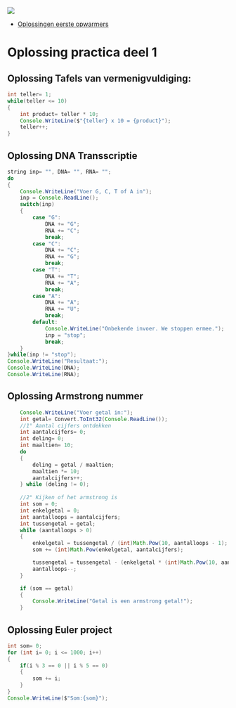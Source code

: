 
![](../assets/infoclip.png)

* [Oplossingen eerste opwarmers](https://ap.cloud.panopto.eu/Panopto/Pages/Viewer.aspx?id=be06eb23-fc0f-4863-93e1-ac79008c180a)

# Oplossing practica deel 1
## Oplossing Tafels van vermenigvuldiging:
```java
int teller= 1;
while(teller <= 10)
{
    int product= teller * 10;
    Console.WriteLine($"{teller} x 10 = {product}");
    teller++;
}
```

## Oplossing DNA Transscriptie
```java
string inp= "", DNA= "", RNA= "";
do
{
    Console.WriteLine("Voer G, C, T of A in");
    inp = Console.ReadLine();
    switch(inp)
    {
        case "G":
            DNA += "G";
            RNA += "C";
            break;
        case "C":
            DNA += "C";
            RNA += "G";
            break;
        case "T":
            DNA += "T";
            RNA += "A";
            break;
        case "A":
            DNA += "A";
            RNA += "U";
            break;
        default:
            Console.WriteLine("Onbekende invoer. We stoppen ermee.");
            inp = "stop";
            break;
    }
}while(inp != "stop");
Console.WriteLine("Resultaat:");
Console.WriteLine(DNA);
Console.WriteLine(RNA);	  
```

## Oplossing Armstrong nummer
```java
    Console.WriteLine("Voer getal in:");
    int getal= Convert.ToInt32(Console.ReadLine());
    //1° Aantal cijfers ontdekken
    int aantalcijfers= 0;
    int deling= 0;
    int maaltien= 10;
    do
    {
        deling = getal / maaltien;
        maaltien *= 10;
        aantalcijfers++;
    } while (deling != 0);
    
    //2° Kijken of het armstrong is
    int som = 0;
    int enkelgetal = 0;
    int aantalloops = aantalcijfers;
    int tussengetal = getal;
    while (aantalloops > 0)
    {
        enkelgetal = tussengetal / (int)Math.Pow(10, aantalloops - 1);
        som += (int)Math.Pow(enkelgetal, aantalcijfers);

        tussengetal = tussengetal - (enkelgetal * (int)Math.Pow(10, aantalloops - 1));
        aantalloops--;
    }

    if (som == getal)
    {
        Console.WriteLine("Getal is een armstrong getal!");
    }
```

## Oplossing Euler project
```java
int som= 0;
for (int i= 0; i <= 1000; i++)
{
    if(i % 3 == 0 || i % 5 == 0)
    {
        som += i;
    }
}
Console.WriteLine($"Som:{som}");
```

